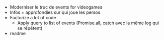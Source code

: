 - Moderniser le truc de events for videogames
- Infos + approfondies sur qui joue les persos
- Factorize a lot of code
  - Apply query to list of events (Promise.all, catch avec la même log qui se répètent)
- readme